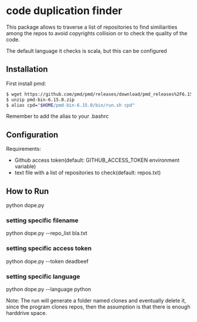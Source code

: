 # code duplication finder

This package allows to traverse a list of repositories to find similiarities among the repos
to avoid copyrights collision or to check the quality of the code.

The default language it checks is scala, but this can be configured

## Installation
First install pmd:

``` sh
$ wget https://github.com/pmd/pmd/releases/download/pmd_releases%2F6.15.0/pmd-bin-6.15.0.zip
$ unzip pmd-bin-6.15.0.zip
$ alias cpd="$HOME/pmd-bin-6.15.0/bin/run.sh cpd"
```
Remember to add the alias to your .bashrc

## Configuration
Requirements: 

- Github access token(default: GITHUB_ACCESS_TOKEN environment variable)
- text file with a list of repositories to check(default: repos.txt)

## How to Run

python dope.py

### setting specific filename

python dope.py --repo_list bla.txt

### setting specific access token

python dope.py --token deadbeef

### setting specific language

python dope.py --language python

Note: The run will generate a folder named clones and eventually delete it, since the program clones repos, then the assumption is that there is enough harddrive space.
